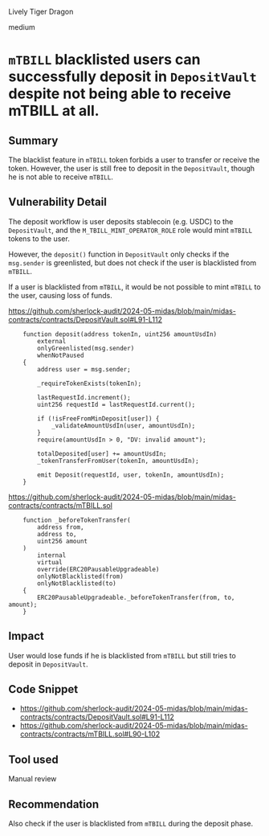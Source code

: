 Lively Tiger Dragon

medium

# `mTBILL` blacklisted users can successfully deposit in `DepositVault` despite not being able to receive mTBILL at all.


## Summary

The blacklist feature in `mTBILL` token forbids a user to transfer or receive the token. However, the user is still free to deposit in the `DepositVault`, though he is not able to receive `mTBILL`.

## Vulnerability Detail

The deposit workflow is user deposits stablecoin (e.g. USDC) to the `DepositVault`, and the `M_TBILL_MINT_OPERATOR_ROLE` role would mint `mTBILL` tokens to the user.

However, the `deposit()` function in `DepositVault` only checks if the `msg.sender` is greenlisted, but does not check if the user is blacklisted from `mTBILL`.

If a user is blacklisted from `mTBILL`, it would be not possible to mint `mTBILL` to the user, causing loss of funds.

https://github.com/sherlock-audit/2024-05-midas/blob/main/midas-contracts/contracts/DepositVault.sol#L91-L112

```solidity
    function deposit(address tokenIn, uint256 amountUsdIn)
        external
        onlyGreenlisted(msg.sender)
        whenNotPaused
    {
        address user = msg.sender;

        _requireTokenExists(tokenIn);

        lastRequestId.increment();
        uint256 requestId = lastRequestId.current();

        if (!isFreeFromMinDeposit[user]) {
            _validateAmountUsdIn(user, amountUsdIn);
        }
        require(amountUsdIn > 0, "DV: invalid amount");

        totalDeposited[user] += amountUsdIn;
        _tokenTransferFromUser(tokenIn, amountUsdIn);

        emit Deposit(requestId, user, tokenIn, amountUsdIn);
    }
```

https://github.com/sherlock-audit/2024-05-midas/blob/main/midas-contracts/contracts/mTBILL.sol

```solidity
    function _beforeTokenTransfer(
        address from,
        address to,
        uint256 amount
    )
        internal
        virtual
        override(ERC20PausableUpgradeable)
        onlyNotBlacklisted(from)
        onlyNotBlacklisted(to)
    {
        ERC20PausableUpgradeable._beforeTokenTransfer(from, to, amount);
    }
```

## Impact

User would lose funds if he is blacklisted from `mTBILL` but still tries to deposit in `DepositVault`.

## Code Snippet

- https://github.com/sherlock-audit/2024-05-midas/blob/main/midas-contracts/contracts/DepositVault.sol#L91-L112
- https://github.com/sherlock-audit/2024-05-midas/blob/main/midas-contracts/contracts/mTBILL.sol#L90-L102

## Tool used

Manual review

## Recommendation

Also check if the user is blacklisted from `mTBILL` during the deposit phase.
